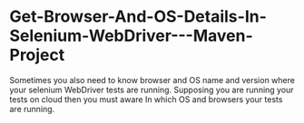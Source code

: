 # Get-Browser-And-OS-Details-In-Selenium-WebDriver---Maven-Project
Sometimes you also need to know browser and OS name and version where your selenium WebDriver tests are running. Supposing you are running your tests on cloud then you must aware In which OS and browsers your tests are running.
